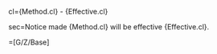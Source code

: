 ﻿
cl={Method.cl} - {Effective.cl}

sec=Notice made {Method.cl} will be effective {Effective.cl}.

=[G/Z/Base]